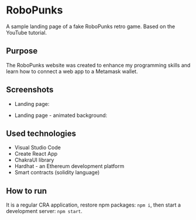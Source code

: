 # RoboPunks

A sample landing page of a fake RoboPunks retro game. Based on the YouTube tutorial.

## Purpose

The RoboPunks website was created to enhance my programming skills and learn how to connect a web app to a Metamask wallet.

## Screenshots

- Landing page:

- Landing page - animated background:

## Used technologies

- Visual Studio Code
- Create React App
- ChakraUI library
- Hardhat - an Ethereum development platform
- Smart contracts (solidity language)

## How to run

It is a regular CRA application, restore npm packages: `npm i`, then start a development server: `npm start`.
